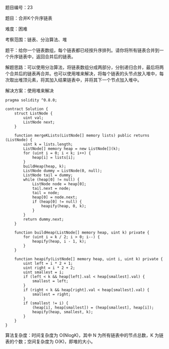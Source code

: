 题目编号：23

题目：合并K个升序链表

难度：困难

考察范围：链表、分治算法、堆

题干：给你一个链表数组，每个链表都已经按升序排列。请你将所有链表合并到一个升序链表中，返回合并后的链表。

解题思路：可以使用分治算法，将链表数组分成两部分，分别递归合并，最后将两个合并后的链表再合并。也可以使用堆来解决，将每个链表的头节点放入堆中，每次取出堆顶元素，将其加入结果链表中，并将其下一个节点加入堆中。

解决方案：使用堆来解决

```
pragma solidity ^0.8.0;

contract Solution {
    struct ListNode {
        uint val;
        ListNode next;
    }

    function mergeKLists(ListNode[] memory lists) public returns (ListNode) {
        uint k = lists.length;
        ListNode[] memory heap = new ListNode[](k);
        for (uint i = 0; i < k; i++) {
            heap[i] = lists[i];
        }
        buildHeap(heap, k);
        ListNode dummy = ListNode(0, null);
        ListNode tail = dummy;
        while (heap[0] != null) {
            ListNode node = heap[0];
            tail.next = node;
            tail = node;
            heap[0] = node.next;
            if (heap[0] != null) {
                heapify(heap, 0, k);
            }
        }
        return dummy.next;
    }

    function buildHeap(ListNode[] memory heap, uint k) private {
        for (uint i = k / 2; i > 0; i--) {
            heapify(heap, i - 1, k);
        }
    }

    function heapify(ListNode[] memory heap, uint i, uint k) private {
        uint left = i * 2 + 1;
        uint right = i * 2 + 2;
        uint smallest = i;
        if (left < k && heap[left].val < heap[smallest].val) {
            smallest = left;
        }
        if (right < k && heap[right].val < heap[smallest].val) {
            smallest = right;
        }
        if (smallest != i) {
            (heap[i], heap[smallest]) = (heap[smallest], heap[i]);
            heapify(heap, smallest, k);
        }
    }
}
```

算法复杂度：时间复杂度为 O(NlogK)，其中 N 为所有链表中的节点总数，K 为链表的个数；空间复杂度为 O(K)，即堆的大小。